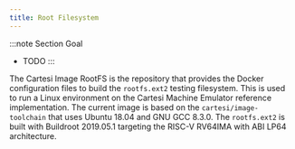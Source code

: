 ```yaml
---
title: Root Filesystem
---
```


:::note Section Goal
- TODO
:::

The Cartesi Image RootFS is the repository that provides the Docker configuration files to build the `rootfs.ext2` testing filesystem. This is used to run a Linux environment on the Cartesi Machine Emulator reference implementation. The current image is based on the `cartesi/image-toolchain` that uses Ubuntu 18.04 and GNU GCC 8.3.0. The `rootfs.ext2` is built with Buildroot 2019.05.1 targeting the RISC-V RV64IMA with ABI LP64 architecture.

